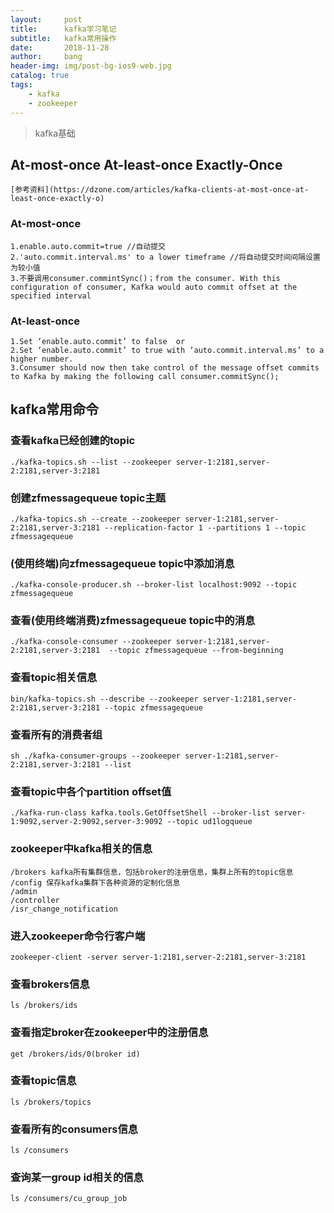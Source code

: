 ```yaml
---
layout:     post
title:      kafka学习笔记
subtitle:   kafka常用操作
date:       2018-11-28
author:     bang
header-img: img/post-bg-ios9-web.jpg
catalog: true
tags:
    - kafka
    - zookeeper
---
```



>kafka基础

## At-most-once At-least-once Exactly-Once
	[参考资料](https://dzone.com/articles/kafka-clients-at-most-once-at-least-once-exactly-o)

### At-most-once
	1.enable.auto.commit=true //自动提交
	2.'auto.commit.interval.ms' to a lower timeframe //将自动提交时间间隔设置为较小值
	3.不要调用consumer.commintSync()；from the consumer. With this configuration of consumer, Kafka would auto commit offset at the specified interval

### At-least-once
	1.Set ‘enable.auto.commit’ to false  or
	2.Set ‘enable.auto.commit’ to true with ‘auto.commit.interval.ms’ to a higher number.
	3.Consumer should now then take control of the message offset commits to Kafka by making the following call consumer.commitSync();

## kafka常用命令
	
### 查看kafka已经创建的topic
	./kafka-topics.sh --list --zookeeper server-1:2181,server-2:2181,server-3:2181

### 创建zfmessagequeue topic主题
	./kafka-topics.sh --create --zookeeper server-1:2181,server-2:2181,server-3:2181 --replication-factor 1 --partitions 1 --topic zfmessagequeue

### (使用终端)向zfmessagequeue topic中添加消息
	./kafka-console-producer.sh --broker-list localhost:9092 --topic zfmessagequeue

### 查看(使用终端消费)zfmessagequeue topic中的消息
	./kafka-console-consumer --zookeeper server-1:2181,server-2:2181,server-3:2181  --topic zfmessagequeue --from-beginning

### 查看topic相关信息
	bin/kafka-topics.sh --describe --zookeeper server-1:2181,server-2:2181,server-3:2181 --topic zfmessagequeue

### 查看所有的消费者组
	sh ./kafka-consumer-groups --zookeeper server-1:2181,server-2:2181,server-3:2181 --list

### 查看topic中各个partition offset值
	./kafka-run-class kafka.tools.GetOffsetShell --broker-list server-1:9092,server-2:9092,server-3:9092 --topic ud1logqueue                                                                                                                                                                                                                                                                                                                                                                                                                                                                                                                                                                                                                                                                                                                                                                                                                                                                                                                                                                                                                                                                                                                                                                                                                                                                                                                                                                                                                                                                                                                                                                                                                                                                                                                                                                                                                                                                                                                                                                                                                                                                                                                                                                                                                                                                                                                                                                                                                                                                                                                                                                                                                                                                                                                                                                                                                                                                                                                                                                                                                                                                                                                                                                                                                                                                                                                                                                                                                                                                                                                                                                                                                                                                                                                                                                                                                                                                                                                                                                                                                                                                                                                                                                                                                                                                                                                                                                                                                                                                                                                                                                                                                                                                                                                                                                                                                                                                                                                                                                                                                                                                                                                                                                                                                                                                                                                                                                                                                                                                                                                                                                                                                                                                                                                                                                                                                                                                                                                                                                                                                                                                                                                                                                                                                                                                                                                                                                                                                                                                                                                                                                                                                                                                                                                                                                                                                                                                                                                                                                                                                                                                                                                                                                                                                                                                                                                                                                                                                                                                                                                                                                                                                                                                                                                                                                                                                                                                                                                                                                                                                                                                                                                                                                                                                                                                                                                                                                                                          
### zookeeper中kafka相关的信息 
	/brokers kafka所有集群信息，包括broker的注册信息，集群上所有的topic信息
	/config 保存kafka集群下各种资源的定制化信息
	/admin
	/controller
	/isr_change_notification

### 进入zookeeper命令行客户端
	zookeeper-client -server server-1:2181,server-2:2181,server-3:2181 
### 查看brokers信息
	ls /brokers/ids
### 查看指定broker在zookeeper中的注册信息
	get /brokers/ids/0(broker id)

### 查看topic信息
	ls /brokers/topics


### 查看所有的consumers信息
	ls /consumers
### 查询某一group id相关的信息
	ls /consumers/cu_group_job

	





	
